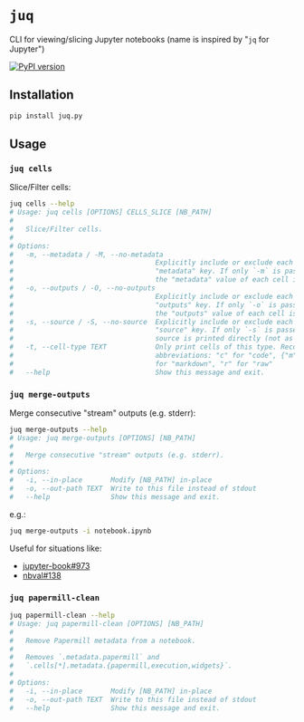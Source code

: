 # `juq`
CLI for viewing/slicing Jupyter notebooks (name is inspired by "`jq` for Jupyter")

[![PyPI version](https://badge.fury.io/py/juq.py.svg)](https://badge.fury.io/py/juq.py)

## Installation
```bash
pip install juq.py
```

## Usage

### `juq cells`
Slice/Filter cells:
```bash
juq cells --help
# Usage: juq cells [OPTIONS] CELLS_SLICE [NB_PATH]
#
#   Slice/Filter cells.
#
# Options:
#   -m, --metadata / -M, --no-metadata
#                                   Explicitly include or exclude each cell's
#                                   "metadata" key. If only `-m` is passed, only
#                                   the "metadata" value of each cell is printed
#   -o, --outputs / -O, --no-outputs
#                                   Explicitly include or exclude each cell's
#                                   "outputs" key. If only `-o` is passed, only
#                                   the "outputs" value of each cell is printed
#   -s, --source / -S, --no-source  Explicitly include or exclude each cell's
#                                   "source" key. If only `-s` is passed, the
#                                   source is printed directly (not as JSON)
#   -t, --cell-type TEXT            Only print cells of this type. Recognizes
#                                   abbreviations: "c" for "code", {"m","md"}
#                                   for "markdown", "r" for "raw"
#   --help                          Show this message and exit.
```

### `juq merge-outputs`
Merge consecutive "stream" outputs (e.g. stderr):
```bash
juq merge-outputs --help
# Usage: juq merge-outputs [OPTIONS] [NB_PATH]
#
#   Merge consecutive "stream" outputs (e.g. stderr).
#
# Options:
#   -i, --in-place       Modify [NB_PATH] in-place
#   -o, --out-path TEXT  Write to this file instead of stdout
#   --help               Show this message and exit.
```
e.g.:
```bash
juq merge-outputs -i notebook.ipynb
```
Useful for situations like:
- [jupyter-book#973](https://github.com/executablebooks/jupyter-book/issues/973)
- [nbval#138](https://github.com/computationalmodelling/nbval/issues/138#issuecomment-1869177219)

### `juq papermill-clean`
```bash
juq papermill-clean --help
# Usage: juq papermill-clean [OPTIONS] [NB_PATH]
#
#   Remove Papermill metadata from a notebook.
#
#   Removes `.metadata.papermill` and
#   `.cells[*].metadata.{papermill,execution,widgets}`.
#
# Options:
#   -i, --in-place       Modify [NB_PATH] in-place
#   -o, --out-path TEXT  Write to this file instead of stdout
#   --help               Show this message and exit.
```
